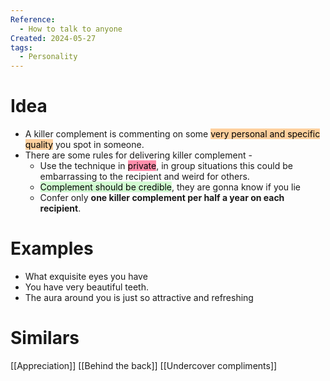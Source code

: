 ```yaml
---
Reference:
  - How to talk to anyone
Created: 2024-05-27
tags:
  - Personality
---
```

# Idea

* A killer complement is commenting on some <mark style="background: #FFB86CA6;">very personal and specific quality</mark> you spot in someone. 
* There are some rules for delivering killer complement -
	- Use the technique in <mark style="background: #FF5582A6;">private</mark>, in group situations this could be embarrassing to the recipient and weird for others.
	- <mark style="background: #BBFABBA6;">Complement should be credible</mark>, they are gonna know if you lie
	- Confer only **one killer complement per half a year on each recipient**.

# Examples

- What exquisite eyes you have
- You have very beautiful teeth.
- The aura around you is just so attractive and refreshing

# Similars

[[Appreciation]]
[[Behind the back]]
[[Undercover compliments]]
